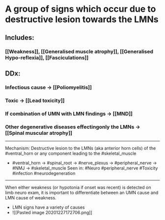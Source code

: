 
# A group of signs which occur  due to destructive lesion towards the LMNs
## Includes: 
### [[Weakness]], [[Generalised muscle atrophy]], [[Generalised Hypo-reflexia]], [[Fasciculations]]



## DDx: 
### Infectious cause -> [[Poliomyelitis]]
### Toxic -> [[Lead toxicity]]
### If combination of UMN with LMN findings -> [[MND]]
### Other degenerative diseases effectingonly the LMNs -> [[Spinal muscular atrophy]]


---
Mechanism: Destructive lesion to the LMNs (aka anterior horn cells) of the #ventral_horn or any component leading to the #skeletal_muscle
- #ventral_horn -> #spinal_root -> #nerve_plexus -> #peripheral_nerve -> #NMJ -> #skeletal_muscle 
Seen in: #Neuro #peripheral_nerve #Toxicity #infection #neurodegeneration 

---

When either weakness (or hypotonia if onset was recent) is detected on limb neuro exam, it is important to differentiate between an UMN cause and LMN cause of weakness.
- LMN signs have a variety of causes 
- ![[Pasted image 20201227172706.png]]